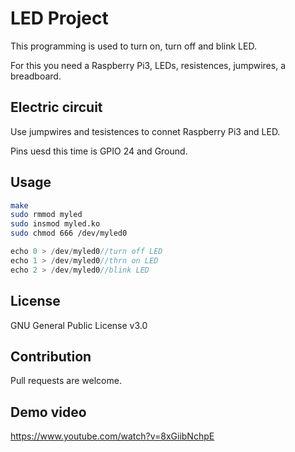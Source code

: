 # LED Project
This programming is used to turn on, turn off and blink LED.

For this you need a Raspberry Pi3, LEDs, resistences, jumpwires, a breadboard. 

## Electric circuit
Use jumpwires and tesistences to connet Raspberry Pi3 and LED. 

Pins uesd this time is GPIO 24 and Ground.

## Usage
```bash
make
sudo rmmod myled
sudo insmod myled.ko
sudo chmod 666 /dev/myled0
```

```c
echo 0 > /dev/myled0//turn off LED
echo 1 > /dev/myled0//thrn on LED
echo 2 > /dev/myled0//blink LED
```

## License
GNU General Public License v3.0

## Contribution
Pull requests are welcome.

## Demo video
https://www.youtube.com/watch?v=8xGiibNchpE
